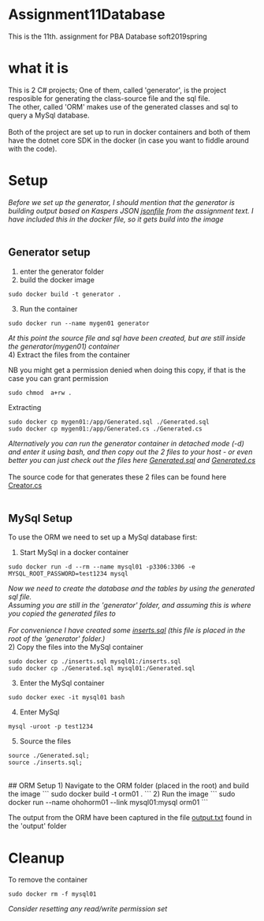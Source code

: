 # Assignment11Database
This is the 11th. assignment for PBA Database soft2019spring

# what it is
This is 2 C# projects;
One of them, called 'generator', is the project resposible for generating the class-source file and the sql file.<br>
The other, called 'ORM' makes use of the generated classes and sql to query a MySql database.<br>
<br>
Both of the project are set up to run in docker containers and both of them have the dotnet core SDK in the docker (in case you want to fiddle around with the code).

# Setup
*Before we set up the generator, I should mention that the generator is building output based on Kaspers JSON [jsonfile](https://github.com/cph-js284/Assignment11Database/blob/master/generator/specfile.txt) from the assignment text. I have included this in the docker file, so it gets build into the image*<br>
<br>
## Generator setup
1) enter the generator folder
2) build the docker image
```
sudo docker build -t generator .
```
3) Run the container
```
sudo docker run --name mygen01 generator
```
*At this point the source file and sql have been created, but are still inside the generator(mygen01) container*<br>
4) Extract the files from the container

NB you might get a permission denied when doing this copy, if that is the case you can grant permission 
```
sudo chmod  a+rw .
```
Extracting
```
sudo docker cp mygen01:/app/Generated.sql ./Generated.sql
sudo docker cp mygen01:/app/Generated.cs ./Generated.cs
```
*Alternatively you can run the generator container in detached mode (-d) and enter it using bash, and then copy out the 2 files to your host - or even better you can just check out the files here [Generated.sql](https://github.com/cph-js284/Assignment11Database/blob/master/Outputs/Generated.sql) and [Generated.cs](https://github.com/cph-js284/Assignment11Database/blob/master/Outputs/Generated.cs)* <br>
<br>
The source code for that generates these 2 files can be found here [Creator.cs](https://github.com/cph-js284/Assignment11Database/blob/master/generator/Creator.cs)<br>
<br>
## MySql Setup
To use the ORM we need to set up a MySql database first:
1) Start MySql in a docker container
```
sudo docker run -d --rm --name mysql01 -p3306:3306 -e MYSQL_ROOT_PASSWORD=test1234 mysql
```
*Now we need to create the database and the tables by using the generated sql file.<br>
Assuming you are still in the 'generator' folder, and assuming this is where you copied the generated files to <br>
<br>
For convenience I have created some [inserts.sql](https://github.com/cph-js284/Assignment11Database/blob/master/generator/inserts.sql) (this file is placed in the root of the 'generator' folder.)* <br>
2) Copy the files into the MySql container
```
sudo docker cp ./inserts.sql mysql01:/inserts.sql
sudo docker cp ./Generated.sql mysql01:/Generated.sql
```
3) Enter the MySql container 
```
sudo docker exec -it mysql01 bash
```
4) Enter MySql
```
mysql -uroot -p test1234
```
5) Source the files
```
source ./Generated.sql;
source ./inserts.sql;
```
<br>
## ORM Setup
1) Navigate to the ORM folder (placed in the root) and build the image
```
sudo docker build -t orm01 .
```
2) Run the image
```
sudo docker run --name ohohorm01 --link mysql01:mysql orm01
```

The output from the ORM have been captured in the file [output.txt](https://github.com/cph-js284/Assignment11Database/blob/master/Outputs/output.txt) found in the 'output' folder

# Cleanup
To remove the container 
```
sudo docker rm -f mysql01
```
*Consider resetting any read/write permission set*

